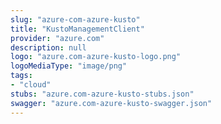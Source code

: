 ```yaml
---
slug: "azure-com-azure-kusto"
title: "KustoManagementClient"
provider: "azure.com"
description: null
logo: "azure.com-azure-kusto-logo.png"
logoMediaType: "image/png"
tags:
- "cloud"
stubs: "azure.com-azure-kusto-stubs.json"
swagger: "azure.com-azure-kusto-swagger.json"
---
```

